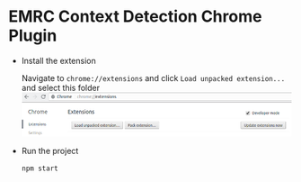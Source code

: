 EMRC Context Detection Chrome Plugin
====================================

* Install the extension

    Navigate to `chrome://extensions` and click `Load unpacked extension...` and select this folder
    ![chrome-extensions](./images/chrome-extension.png)

* Run the project

    ```bash
    npm start
    ```
